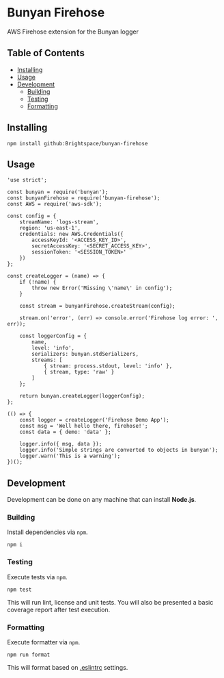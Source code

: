 # Bunyan Firehose

AWS Firehose extension for the Bunyan logger

## Table of Contents

* [Installing](#installing)
* [Usage](#usage)
* [Development](#development)
	* [Building](#building)
	* [Testing](#testing)
	* [Formatting](#formatting)

## Installing

```
npm install github:Brightspace/bunyan-firehose
```

## Usage

```
'use strict';

const bunyan = require('bunyan');
const bunyanFirehose = require('bunyan-firehose');
const AWS = require('aws-sdk');

const config = {
	streamName: 'logs-stream',
	region: 'us-east-1',
	credentials: new AWS.Credentials({
		accessKeyId: '<ACCESS_KEY_ID>',
		secretAccessKey: '<SECRET_ACCESS_KEY>',
		sessionToken: '<SESSION_TOKEN>'
	})
};

const createLogger = (name) => {
	if (!name) {
		throw new Error('Missing \'name\' in config');
	}

	const stream = bunyanFirehose.createStream(config);

	stream.on('error', (err) => console.error('Firehose log error: ', err));

	const loggerConfig = {
		name,
		level: 'info',
		serializers: bunyan.stdSerializers,
		streams: [
			{ stream: process.stdout, level: 'info' },
			{ stream, type: 'raw' }
		]
	};

	return bunyan.createLogger(loggerConfig);
};

(() => {
	const logger = createLogger('Firehose Demo App');
	const msg = 'Well hello there, firehose!';
	const data = { demo: 'data' };

	logger.info({ msg, data });
	logger.info('Simple strings are converted to objects in bunyan');
	logger.warn('This is a warning');
})();
```

## Development

Development can be done on any machine that can install **Node.js**.

### Building

Install dependencies via `npm`.

```
npm i
```

### Testing

Execute tests via `npm`.

```
npm test
```

This will run lint, license and unit tests. You will also be presented a basic
coverage report after test execution.

### Formatting

Execute formatter via `npm`.

```
npm run format
```

This will format based on [.eslintrc](.eslintrc) settings.
